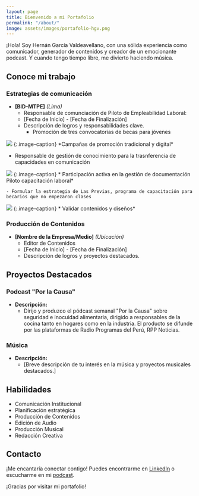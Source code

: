 ```yaml
---
layout: page
title: Bienvenido a mi Portafolio
permalink: "/about/"
image: assets/images/portafolio-hgv.png
---
```


¡Hola! Soy Hernán García Valdeavellano, con una sólida experiencia como comunicador, generador de contenidos y creador de un emocionante podcast. Y cuando tengo tiempo libre, me divierto haciendo música.

## Conoce mi trabajo

### Estrategias de comunicación
- **[BID-MTPE]** *(Lima)*
  - Responsable de comunciación de Piloto de Empleabilidad Laboral: 
  - [Fecha de Inicio] - [Fecha de Finalización]
  - Descripción de logros y responsabilidades clave.
    - Promoción de tres convocatorias de becas para jóvenes
 <img src="{{site.baseurl}}/assets/thumbnails/22-consultoria-beca.jpg" class="garnish rounded float-left"/>
{:.image-caption}
*Campañas de promoción tradicional y digital*

   - Responsable de gestión de conocimiento para la trasnferencia de capacidades en comunicación
 <img src="{{site.baseurl}}/assets/thumbnails/22-documentacion-piloto-capacitacion-laboral-BID-MTPE.jpg" class="garnish rounded float-left"/>
{:.image-caption}
* Participación activa en la gestión de documentación Piloto capacitación laboral*

    - Formular la estrategia de Las Previas, programa de capacitación para becarios que no empezaron clases
 <img src="{{site.baseurl}}/assets/thumbnails/22-las-previas-jovenes-bicentenario.jpg" class="garnish rounded float-left"/>
 {:.image-caption}
* Validar contenidos y diseños*

### Producción de Contenidos

- **[Nombre de la Empresa/Medio]** *(Ubicación)*
  - Editor de Contenidos
  - [Fecha de Inicio] - [Fecha de Finalización]
  - Descripción de logros y proyectos destacados.

## Proyectos Destacados

### Podcast "Por la Causa"

- **Descripción:**
  - Dirijo y produzco el pódcast semanal "Por la Causa" sobre seguridad e inocuidad alimentaria, dirigido a responsables de la cocina tanto en hogares como en la industria. El producto se difunde por las plataformas de Radio Programas del Perú, RPP Noticias.
    
### Música

- **Descripción:**
  - [Breve descripción de tu interés en la música y proyectos musicales destacados.]

## Habilidades

- Comunicación Institucional
- Planificación estratégica
- Producción de Contenidos
- Edición de Audio
- Producción Musical
- Redacción Creativa

## Contacto

¡Me encantaría conectar contigo! Puedes encontrarme en [LinkedIn](https://www.linkedin.com/in/hernangarciavaldeavellano/) o escucharme en mi [podcast](https://rpp.pe/audio/podcast/por-la-causa).

¡Gracias por visitar mi portafolio!

